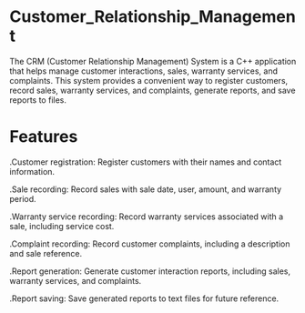 # Customer_Relationship_Management

The CRM (Customer Relationship Management) System is a C++ application that helps manage customer interactions, sales, warranty services, and complaints. 
This system provides a convenient way to register customers, record sales, warranty services, and complaints, generate reports, and save reports to files.

# Features
.Customer registration: Register customers with their names and contact information.


.Sale recording: Record sales with sale date, user, amount, and warranty period.


.Warranty service recording: Record warranty services associated with a sale, including service cost.


.Complaint recording: Record customer complaints, including a description and sale reference.


.Report generation: Generate customer interaction reports, including sales, warranty services, and complaints.


.Report saving: Save generated reports to text files for future reference.
